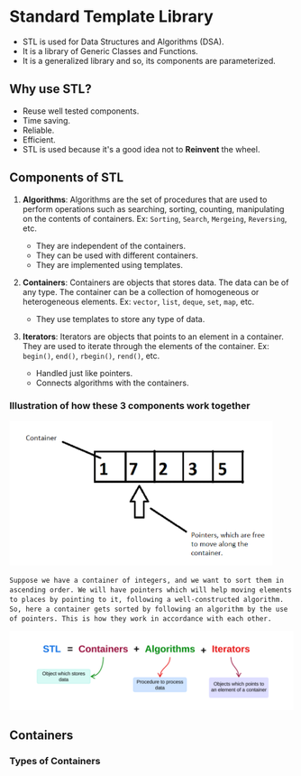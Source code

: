 # Standard Template Library

- STL is used for Data Structures and Algorithms (DSA).
- It is a library of Generic Classes and Functions.
- It is a generalized library and so, its components are parameterized.

## Why use STL?

- Reuse well tested components.
- Time saving.
- Reliable.
- Efficient.
- STL is used because it's a good idea not to **Reinvent** the wheel.

## Components of STL

1. **Algorithms**: Algorithms are the set of procedures that are used to perform operations such as searching, sorting, counting, manipulating on the contents of containers. Ex: `Sorting`, `Search`, `Mergeing`, `Reversing`, etc.
    - They are independent of the containers.
    - They can be used with different containers.
    - They are implemented using templates.

2. **Containers**: Containers are objects that stores data. The data can be of any type. The container can be a collection of homogeneous or heterogeneous elements. Ex: `vector`, `list`, `deque`, `set`, `map`, etc.
    - They use templates to store any type of data.

3. **Iterators**: Iterators are objects that points to an element in a container. They are used to iterate through the elements of the container. Ex: `begin()`, `end()`, `rbegin()`, `rend()`, etc.
    - Handled just like pointers.
    - Connects algorithms with the containers.

### Illustration of how these 3 components work together

![STL Example](https://github.com/Tayeb-Ahmed-TAS/Images/blob/9ae5d928b40d66c52edee527935c756a3e2e7467/STL%20EXAMPLE.png)

`Suppose we have a container of integers, and we want to sort them in ascending order. We will have pointers which will help moving elements to places by pointing to it, following a well-constructed algorithm. So, here a container gets sorted by following an algorithm by the use of pointers. This is how they work in accordance with each other.`

![STL Example 2](https://github.com/Tayeb-Ahmed-TAS/Images/blob/ca8e2112c9009b3e89bf3163d1c37358dbe63216/stl_diagram_2.png)

## Containers

### Types of Containers
